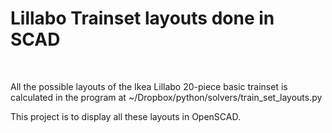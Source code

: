 # Lillabo Trainset layouts done in SCAD

<br>

All the possible layouts of the Ikea Lillabo 20-piece basic
trainset is calculated in the program at
~/Dropbox/python/solvers/train_set_layouts.py

This project is to display all these layouts in OpenSCAD.
